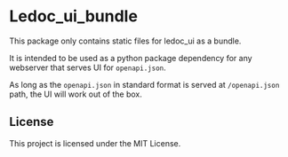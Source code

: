 # Ledoc_ui_bundle

This package only contains static files for ledoc_ui as a bundle.

It is intended to be used as a python package dependency for any webserver that serves UI for `openapi.json`.

As long as the `openapi.json` in standard format is served at `/openapi.json` path, the UI will work out of the box.

## License

This project is licensed under the MIT License.

